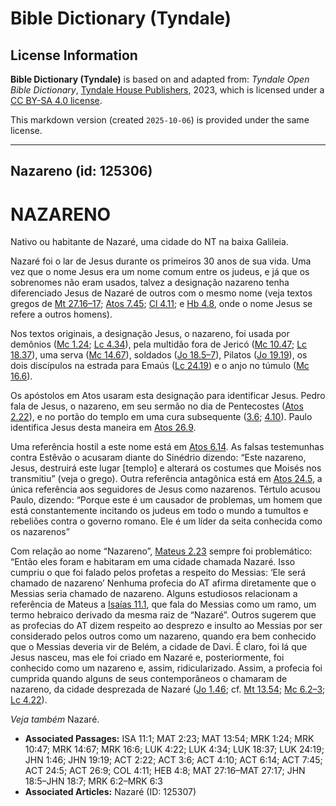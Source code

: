 # Bible Dictionary (Tyndale)

## License Information

**Bible Dictionary (Tyndale)** is based on and adapted from: _Tyndale Open Bible Dictionary_, [Tyndale House Publishers](https://tyndaleopenresources.com/), 2023, which is licensed under a [CC BY-SA 4.0 license](https://creativecommons.org/licenses/by-sa/4.0/legalcode.en).

This markdown version (created `2025-10-06`) is provided under the same license.



--------------------------------

## Nazareno (id: 125306)

NAZARENO
========

Nativo ou habitante de Nazaré, uma cidade do NT na baixa Galileia.

Nazaré foi o lar de Jesus durante os primeiros 30 anos de sua vida. Uma vez que o nome Jesus era um nome comum entre os judeus, e já que os sobrenomes não eram usados, talvez a designação nazareno tenha diferenciado Jesus de Nazaré de outros com o mesmo nome (veja textos gregos de [Mt 27\.16–17](https://ref.ly/Matt27:16-Matt27:17); [Atos 7\.45](https://ref.ly/Acts7:45); [Cl 4\.11](https://ref.ly/Col4:11); e [Hb 4\.8](https://ref.ly/Heb4:8), onde o nome Jesus se refere a outros homens).

Nos textos originais, a designação Jesus, o nazareno, foi usada por demônios ([Mc 1\.24](https://ref.ly/Mark1:24); [Lc 4\.34](https://ref.ly/Luke4:34)), pela multidão fora de Jericó ([Mc 10\.47](https://ref.ly/Mark10:47); [Lc 18\.37](https://ref.ly/Luke18:37)), uma serva ([Mc 14\.67](https://ref.ly/Mark14:67)), soldados ([Jo 18\.5–7](https://ref.ly/John18:5-John18:7)), Pilatos ([Jo 19\.19](https://ref.ly/John19:19)), os dois discípulos na estrada para Emaús ([Lc 24\.19](https://ref.ly/Luke24:19)) e o anjo no túmulo ([Mc 16\.6](https://ref.ly/Mark16:6)).

Os apóstolos em Atos usaram esta designação para identificar Jesus. Pedro fala de Jesus, o nazareno, em seu sermão no dia de Pentecostes ([Atos 2\.22](https://ref.ly/Acts2:22)), e no portão do templo em uma cura subsequente ([3\.6](https://ref.ly/Acts3:6); [4\.10](https://ref.ly/Acts4:10)). Paulo identifica Jesus desta maneira em [Atos 26\.9](https://ref.ly/Acts26:9).

Uma referência hostil a este nome está em [Atos 6\.14](https://ref.ly/Acts6:14). As falsas testemunhas contra Estêvão o acusaram diante do Sinédrio dizendo: “Este nazareno, Jesus, destruirá este lugar \[templo] e alterará os costumes que Moisés nos transmitiu” (veja o grego). Outra referência antagônica está em [Atos 24\.5](https://ref.ly/Acts24:5), a única referência aos seguidores de Jesus como nazarenos. Tértulo acusou Paulo, dizendo: “Porque este é um causador de problemas, um homem que está constantemente incitando os judeus em todo o mundo a tumultos e rebeliões contra o governo romano. Ele é um líder da seita conhecida como os nazarenos”

Com relação ao nome “Nazareno”, [Mateus 2\.23](https://ref.ly/Matt2:23) sempre foi problemático: “Então eles foram e habitaram em uma cidade chamada Nazaré. Isso cumpriu o que foi falado pelos profetas a respeito do Messias: ‘Ele será chamado de nazareno’ Nenhuma profecia do AT afirma diretamente que o Messias seria chamado de nazareno. Alguns estudiosos relacionam a referência de Mateus a [Isaías 11\.1](https://ref.ly/Isa11:1), que fala do Messias como um ramo, um termo hebraico derivado da mesma raiz de “Nazaré”. Outros sugerem que as profecias do AT dizem respeito ao desprezo e insulto ao Messias por ser considerado pelos outros como um nazareno, quando era bem conhecido que o Messias deveria vir de Belém, a cidade de Davi. É claro, foi lá que Jesus nasceu, mas ele foi criado em Nazaré e, posteriormente, foi conhecido como um nazareno e, assim, ridicularizado. Assim, a profecia foi cumprida quando alguns de seus contemporâneos o chamaram de nazareno, da cidade desprezada de Nazaré ([Jo 1\.46](https://ref.ly/John1:46); cf. [Mt 13\.54](https://ref.ly/Matt13:54); [Mc 6\.2–3](https://ref.ly/Mark6:2-Mark6:3); [Lc 4\.22](https://ref.ly/Luke4:22)).

*Veja também* Nazaré.

* **Associated Passages:** ISA 11:1; MAT 2:23; MAT 13:54; MRK 1:24; MRK 10:47; MRK 14:67; MRK 16:6; LUK 4:22; LUK 4:34; LUK 18:37; LUK 24:19; JHN 1:46; JHN 19:19; ACT 2:22; ACT 3:6; ACT 4:10; ACT 6:14; ACT 7:45; ACT 24:5; ACT 26:9; COL 4:11; HEB 4:8; MAT 27:16–MAT 27:17; JHN 18:5–JHN 18:7; MRK 6:2–MRK 6:3
* **Associated Articles:** Nazaré (ID: 125307)


